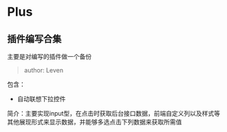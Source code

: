 # Plus
## 插件编写合集
主要是对编写的插件做一个备份
> author: Leven

包含：
- 自动联想下拉控件

简介：主要实现input型，在点击时获取后台接口数据，前端自定义列以及样式等其他展现形式来显示数据，并能够多选点击下列数据来获取所需值
